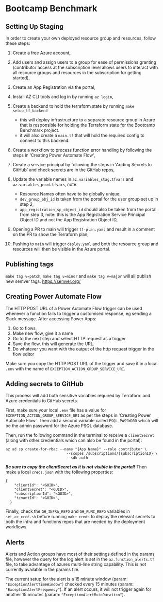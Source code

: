 # Bootcamp Benchmark

## Setting Up Staging

In order to create your own deployed resource group and resources, follow these steps:

1. Create a free Azure account,
2. Add users and assign users to a group for ease of permissions granting (contributor access at the subscription level allows users to interact with all resource groups and resources in the subscription for getting started),
3. Create an App Registration via the portal,
4. Install AZ CLI tools and log in by running `az login`,
5. Create a backend to hold the terraform state by running `make setup_tf_backend`

   - this will deploy infrastructure to a separate resource group in Azure that is responsible for holding the Terraform state for the Bootcamp Benchmark project.
   - it will also create a `main.tf` that will hold the required config to connect to this backend.

6. Create a workflow to process function error handling by following the steps in 'Creating Power Automate Flow',
7. Create a service principal by following the steps in 'Adding Secrets to GitHub' and check secrets are in the GitHub repos,
8. Update the variable names in `az.variables_stag.tfvars` and `az.variables_prod.tfvars`, note:

   - Resource Names often have to be globally unique,
   - `dev_group_obj_id` is taken from the portal for the user group set up in step 2,
   - `app_registration_sp_object_id` should also be taken from the portal from step 3, note: this is the App Registration Service Principal Object ID and not the App Registration Object ID,

9. Opening a PR to main will trigger `tf-plan.yaml` and result in a comment on the PR to show the Terraform plan,
10. Pushing to `main` will trigger `deploy.yaml` and both the resource group and resources will then be visible in the Azure portal.

## Publishing tags

`make tag v=patch`, `make tag v=minor` and `make tag v=major` will all publish new semver tags.
https://semver.org/

## Creating Power Automate Flow

The HTTP POST URL of a Power Automate Flow trigger can be used whenever a function fails to trigger a customised response, eg sending a Slack message. After accessing Power Apps:

1. Go to flows,
2. Make new flow, give it a name
3. Go to the next step and select HTTP request as a trigger
4. Save the flow, this will generate the URL.
5. Do whatever you want with the output of the http request trigger in the flow editor

Make sure you copy the HTTP POST URL of the trigger and save it in a local `.env` with the name of `EXCEPTION_ACTION_GROUP_SERVICE_URI`.

## Adding secrets to GitHub

This process will add both sensitive variables required by Terraform and Azure credentials to GitHub secrets.

First, make sure your local `.env` file has a value for `EXCEPTION_ACTION_GROUP_SERVICE_URI` as per the steps in 'Creating Power Automate Flow'. Then add a second variable called `PSQL_PASSWORD` which will be the admin password for the Azure PSQL database.

Then, run the following command in the terminal to receive a `clientSecret` (along with other credientials which can also be found in the portal):

```
az ad sp create-for-rbac --name "{App Name}" --role contributor \
                            --scopes /subscriptions/{subscriptionID} \
                            --sdk-auth

```

**_Be sure to copy the clientSecret as it is not visible in the portal!_** Then make a local `creds.json` with the following properties:

```
{
    "clientId": "<GUID>",
    "clientSecret": "<GUID>",
    "subscriptionId": "<GUID>",
    "tenantId": "<GUID>",
  }
```

Finally, check the `GH_INFRA_REPO` and `GH_FUNC_REPO` variables in `set_az_cred.sh` before running `make creds` to deploy the relevant secrets to both the infra and functions repos that are needed by the deployment workflows.

## Alerts

Alerts and Action groups have most of their settings defined in the params file, however the query for the log alert is set in the `az.function_alerts.tf` file, to take advantage of azures multi-line string capability. This is not currently available in the params file.

The current setup for the alert is a 15 minute window (param: `"ExceptionAlertTimeWindow"`) checked every 15 minutes (param: `"ExceptionAlertFrequency"`). If an alert occurs, it will not trigger again for another 15 minutes (param: `"ExceptionAlertMuteDuration"`).
